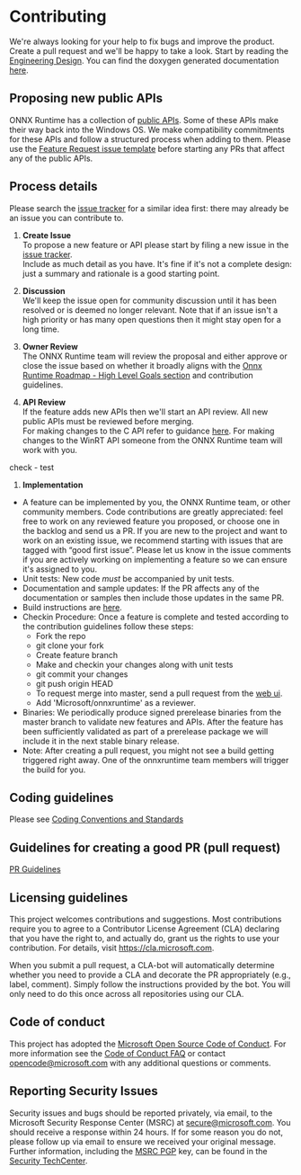 # Contributing

We're always looking for your help to fix bugs and improve the product. Create a pull request and we'll be happy to take a look.
Start by reading the [Engineering Design](./docs/InferenceHighLevelDesign.md). You can find the doxygen generated documentation [here](https://microsoft.github.io/onnxruntime/).

## Proposing new public APIs

 ONNX Runtime has a collection of [public APIs](./README.md#api-documentation).  Some of these APIs make their way back into the Windows OS.  We make compatibility commitments for these APIs and follow a structured process when adding to them.  Please use the [Feature Request issue template](https://github.com/microsoft/onnxruntime/issues/new?template=feature_request.md) before starting any PRs that affect any of the public APIs.

## Process details

Please search the [issue tracker](https://github.com/microsoft/onnxruntime/issues) for a similar idea first: there may already be an issue you can contribute to.

1. **Create Issue**  
To propose a new feature or API please start by filing a new issue in the [issue tracker](https://github.com/microsoft/onnxruntime/issues).  
Include as much detail as you have. It's fine if it's not a complete design: just a summary and rationale is a good starting point.

2. **Discussion**  
We'll keep the issue open for community discussion until it has been resolved or is deemed no longer relevant.
Note that if an issue isn't a high priority or has many open questions then it might stay open for a long time.

3. **Owner Review**  
The ONNX Runtime team will review the proposal and either approve or close the issue based on whether it broadly aligns with the [Onnx Runtime Roadmap - High Level Goals section](./docs/Roadmap.md) and contribution guidelines.

4. **API Review**  
If the feature adds new APIs then we'll start an API review.
All new public APIs must be reviewed before merging.  
For making changes to the C API refer to guidance [here](onnxruntime/core/session/onnxruntime_c_api.cc#L1326).
For making changes to the WinRT API someone from the ONNX Runtime team will work with you.

check - test

1. **Implementation**
* A feature can be implemented by you, the ONNX Runtime team, or other community members.  Code contributions are greatly appreciated: feel free to work on any reviewed feature you proposed, or choose one in the backlog and send us a PR. If you are new to the project and want to work on an existing issue, we recommend starting with issues that are tagged with “good first issue”. Please let us know in the issue comments if you are actively working on implementing a feature so we can ensure it's assigned to you.  
* Unit tests: New code *must* be accompanied by unit tests.
* Documentation and sample updates: If the PR affects any of the documentation or samples then include those updates in the same PR.
* Build instructions are [here](BUILD.md).
* Checkin Procedure:  Once a feature is complete and tested according to the contribution guidelines follow these steps:
   * Fork the repo
   * git clone your fork
   * Create feature branch
   * Make and checkin your changes along with unit tests
   * git commit your changes
   * git push origin HEAD
   * To request merge into master, send a pull request from the [web ui](https://github.com/Microsoft/onnxruntime).
  * Add 'Microsoft/onnxruntime' as a reviewer.
* Binaries: We periodically produce signed prerelease binaries from the master branch to validate new features and APIs.  After the feature has been sufficiently validated as part of a prerelease package we will include it in the next stable binary release.
* Note: After creating a pull request, you might not see a build getting triggered right away. One of the
onnxruntime team members will trigger the build for you.

## Coding guidelines

Please see [Coding Conventions and Standards](./docs/Coding_Conventions_and_Standards.md)

## Guidelines for creating a good PR (pull request)
[PR Guidelines](./docs/PR_Guidelines.md)

## Licensing guidelines

This project welcomes contributions and suggestions. Most contributions require you to
agree to a Contributor License Agreement (CLA) declaring that you have the right to,
and actually do, grant us the rights to use your contribution. For details, visit
https://cla.microsoft.com.

When you submit a pull request, a CLA-bot will automatically determine whether you need
to provide a CLA and decorate the PR appropriately (e.g., label, comment). Simply follow the
instructions provided by the bot. You will only need to do this once across all repositories using our CLA.

## Code of conduct

This project has adopted the [Microsoft Open Source Code of Conduct](https://opensource.microsoft.com/codeofconduct/).
For more information see the [Code of Conduct FAQ](https://opensource.microsoft.com/codeofconduct/faq/)
or contact [opencode@microsoft.com](mailto:opencode@microsoft.com) with any additional questions or comments.

## Reporting Security Issues

Security issues and bugs should be reported privately, via email, to the Microsoft Security
Response Center (MSRC) at [secure@microsoft.com](mailto:secure@microsoft.com). You should
receive a response within 24 hours. If for some reason you do not, please follow up via
email to ensure we received your original message. Further information, including the
[MSRC PGP](https://technet.microsoft.com/en-us/security/dn606155) key, can be found in
the [Security TechCenter](https://technet.microsoft.com/en-us/security/default).

